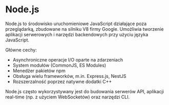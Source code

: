 # Node.js

Node.js to środowisko uruchomieniowe JavaScript działające poza przeglądarką, zbudowane na silniku V8 firmy Google. Umożliwia tworzenie aplikacji serwerowych i narzędzi backendowych przy użyciu języka JavaScript.

Główne cechy:
- Asynchroniczne operacje I/O oparte na zdarzeniach
- System modułów (CommonJS, ES Modules)
- Menedżer pakietów npm
- Obsługa wielu frameworków, m.in. Express.js, NestJS
- Rozszerzalność poprzez natywne dodatki C++

Node.js często wykorzystywany jest do budowania serwerów API, aplikacji real-time (np. z użyciem WebSocketów) oraz narzędzi CLI.

